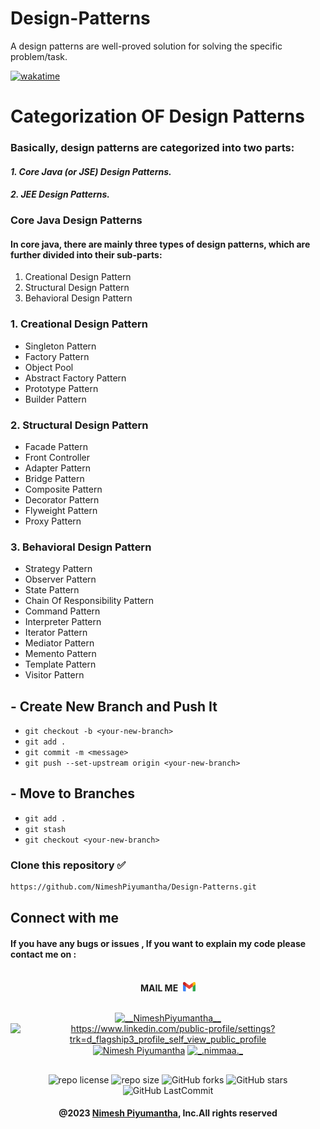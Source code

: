 # Design-Patterns

A design patterns are well-proved solution for solving the specific problem/task.

[![wakatime](https://wakatime.com/badge/user/bde2acba-42bd-46e8-a905-d74c6f260407/project/93512f37-50d9-41ad-845d-15440dc23897.svg)](https://wakatime.com/badge/user/bde2acba-42bd-46e8-a905-d74c6f260407/project/93512f37-50d9-41ad-845d-15440dc23897)

# **Categorization OF Design Patterns**

### Basically, design patterns are categorized into two parts:

#### *1. Core Java (or JSE) Design Patterns.*

#### *2. JEE Design Patterns.*

### **Core Java Design Patterns**

#### In core java, there are mainly three types of design patterns, which are further divided into their sub-parts:

1. Creational Design Pattern
2. Structural Design Pattern
3. Behavioral Design Pattern

### 1. Creational Design Pattern
* Singleton Pattern
* Factory Pattern
* Object Pool
* Abstract Factory Pattern
* Prototype Pattern
* Builder Pattern

### 2. Structural Design Pattern
* Facade Pattern
* Front Controller
* Adapter Pattern
* Bridge Pattern
* Composite Pattern
* Decorator Pattern
* Flyweight Pattern
* Proxy Pattern

### 3. Behavioral Design Pattern
* Strategy Pattern
* Observer Pattern
* State Pattern
* Chain Of Responsibility Pattern
* Command Pattern
* Interpreter Pattern
* Iterator Pattern
* Mediator Pattern
* Memento Pattern
* Template Pattern
* Visitor Pattern

## - **Create New Branch and Push It**

* `git checkout -b <your-new-branch>`
* `git add .`
* `git commit -m <message>`
* `git push --set-upstream origin <your-new-branch>`

## - **Move to Branches**

* `git add .`
* `git stash`
* `git checkout <your-new-branch>`

###    

### **Clone this repository** ✅

```md
https://github.com/NimeshPiyumantha/Design-Patterns.git
```

## Connect with me

#### If you have any bugs or issues , If you want to explain my code please contact me on :

<div align="center">
 <br><b>MAIL ME</b>&nbsp;
  <a href="mailto:nimeshpiyumantha11@gmail.com">
      <img width="20px" src="https://github.com/NimeshPiyumantha/red-alpha/blob/main/gmail.svg" />
  </a></p>

 </div>

##

<p align="center">
<a href="https://twitter.com/NPiyumantha60"><img align="center" src="https://raw.githubusercontent.com/rahuldkjain/github-profile-readme-generator/master/src/images/icons/Social/twitter.svg" alt="__NimeshPiyumantha__" height="30" width="40" /></a>
<a href="https://www.linkedin.com/in/nimesh-piyumantha-33736a222" target="blank"><img align="center" src="https://raw.githubusercontent.com/rahuldkjain/github-profile-readme-generator/master/src/images/icons/Social/linked-in-alt.svg" alt="https://www.linkedin.com/public-profile/settings?trk=d_flagship3_profile_self_view_public_profile" height="30" width="40" /></a>
<a href="https://www.facebook.com/profile.php?id=100025931563090" target="blank"><img align="center" src="https://raw.githubusercontent.com/rahuldkjain/github-profile-readme-generator/master/src/images/icons/Social/facebook.svg" alt="Nimesh Piyumantha" height="30" width="40" /></a>
<a href="https://www.instagram.com/_.nimmaa._/" target="blank"><img align="center" src="https://raw.githubusercontent.com/rahuldkjain/github-profile-readme-generator/master/src/images/icons/Social/instagram.svg" alt="_.nimmaa._" height="30" width="40" /></a>
</p>

##

<div align="center">

![repo license](https://img.shields.io/github/license/NimeshPiyumantha/Design-Patterns?&labelColor=black&color=3867d6&style=for-the-badge)
![repo size](https://img.shields.io/github/repo-size/NimeshPiyumantha/Design-Patterns?label=Repo%20Size&style=for-the-badge&labelColor=black&color=20bf6b)
![GitHub forks](https://img.shields.io/github/forks/NimeshPiyumantha/Design-Patterns?&labelColor=black&color=0fb9b1&style=for-the-badge)
![GitHub stars](https://img.shields.io/github/stars/NimeshPiyumantha/Design-Patterns?&labelColor=black&color=f7b731&style=for-the-badge)
![GitHub LastCommit](https://img.shields.io/github/last-commit/NimeshPiyumantha/Design-Patterns?logo=github&labelColor=black&color=d1d8e0&style=for-the-badge)
</div>

<div align="center">

#### @2023 [Nimesh Piyumantha](https://github.com/NimeshPiyumantha/), Inc.All rights reserved

</div>
